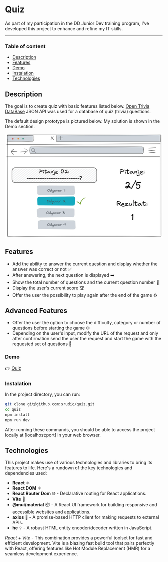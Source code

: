 # Quiz

As part of my participation in the DD Junior Dev training program, I've developed this project to enhance and refine my IT skills.

---

### Table of content

- [Description](#item-one)
- [Features](#item-two)
- [Demo](#item-three)
- [Instalation](#item-four)
- [Technologies](#item-five)

<a id="item-one"></a>

## Description

The goal is to create quiz with basic features listed below. [Open Trivia DataBase](https://opentdb.com/api_config.php) JSON API was used for a database of quiz (trivia) questions.

The default design prototype is pictured below. My solution is shown in the Demo section.

![Low fidelity](src/assets/quiz_low-fidelity.png "Low fidelity")

<a id="item-two"></a>

## Features

- Add the ability to answer the current question and display whether the answer was correct or not ✅
- After answering, the next question is displayed ➡️
- Show the total number of questions and the current question number 📝
- Display the user's current score 🏆
- Offer the user the possibility to play again after the end of the game ♻️

## Advanced Features

- Offer the user the option to choose the difficulty, category or number of questions before starting the game ⚙️
- Depending on the user's input, modify the URL of the request and only after confirmation send the user the request and start the game with the requested set of questions 🔁

<a id="item-three"></a>

### Demo

👉 [Quiz](quiz-sigma-rouge.vercel.app)

<a id="item-four"></a>

### Instalation

In the project directory, you can run:

```bash
git clone git@github.com:srudic/quiz.git
cd quiz
npm install
npm run dev
```

After running these commands, you should be able to access the project locally at [localhost:port] in your web browser.

<a id="item-five"></a>

## Technologies

This project makes use of various technologies and libraries to bring its features to life. Here's a rundown of the key technologies and dependencies used:

- **React** ⚛️
- **React DOM** ⚛️
- **React Router Dom** 🌐 - Declarative routing for React applications.
- **Vite** 🚀
- **@mui/material** 📦 - A React UI framework for building responsive and accessible websites and applications.
- **axios** 📡 - A promise-based HTTP client for making requests to external APIs.
- **he** 💡 - A robust HTML entity encoder/decoder written in JavaScript.

_React + Vite_ - This combination provides a powerful toolset for fast and efficient development. Vite is a blazing fast build tool that pairs perfectly with React, offering features like Hot Module Replacement (HMR) for a seamless development experience.
